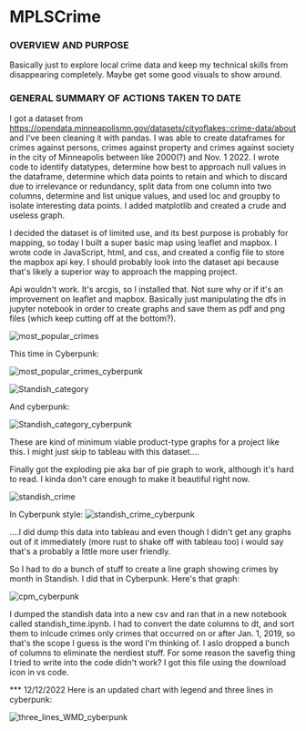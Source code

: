 # MPLSCrime

### OVERVIEW AND PURPOSE
Basically just to explore local crime data and keep my technical skills from disappearing completely. Maybe get some good visuals to show around.

### GENERAL SUMMARY OF ACTIONS TAKEN TO DATE
I got a dataset from https://opendata.minneapolismn.gov/datasets/cityoflakes::crime-data/about and I've been cleaning it with pandas. I was able to create dataframes for crimes against persons, crimes against property and crimes against society in the city of Minneapolis between like 2000(?) and Nov. 1 2022. I wrote code to identify datatypes, determine how best to approach null values in the dataframe, determine which data points to retain and which to discard due to irrelevance or redundancy, split data from one column into two columns, determine and list unique values, and used loc and groupby to isolate interesting data points. I added matplotlib and created a crude and useless graph.

I decided the dataset is of limited use, and its best purpose is probably for mapping, so today I built a super basic map using leaflet and mapbox. I wrote code in JavaScript, html, and css, and created a config file to store the mapbox api key. I should probably look into the dataset api because that's likely a superior way to approach the mapping project. 

Api wouldn't work. It's arcgis, so I installed that. Not sure why or if it's an improvement on leaflet and mapbox. Basically just manipulating the dfs in jupyter notebook in order to create graphs and save them as pdf and png files (which keep cutting off at the bottom?).

![most_popular_crimes](https://user-images.githubusercontent.com/4724180/203871725-de468326-b13d-4334-a696-b717ddad37ab.png)

This time in Cyberpunk:

![most_popular_crimes_cyberpunk](https://user-images.githubusercontent.com/4724180/204928827-00bae510-a41b-4081-bcfa-b287d07908eb.png)

![Standish_category](https://user-images.githubusercontent.com/4724180/203871780-3ea1e673-7b4f-47bd-b8b6-7b9549b4eb45.png)

And cyberpunk: 

![Standish_category_cyberpunk](https://user-images.githubusercontent.com/4724180/204928942-2322d314-84d8-414d-bc83-73fe1d0706db.png)

These are kind of minimum viable product-type graphs for a project like this. I might just skip to tableau with this dataset....

Finally got the exploding pie aka bar of pie graph to work, although it's hard to read. I kinda don't care enough to make it beautiful right now.

![standish_crime](https://user-images.githubusercontent.com/4724180/204411403-df1a0cc7-2ce5-45a2-9190-ba7193dff77d.png)

In Cyberpunk style:
![standish_crime_cyberpunk](https://user-images.githubusercontent.com/4724180/204928751-2a4fa232-c8e2-48e8-b421-179717afa61d.png)

....I did dump this data into tableau and even though I didn't get any graphs out of it immediately (more rust to shake off with tableau too) i would say that's a probably a little more user friendly.

So I had to do a bunch of stuff to create a line graph showing crimes by month in Standish. I did that in Cyberpunk. Here's that graph:

![cpm_cyberpunk](https://user-images.githubusercontent.com/4724180/206877086-a547d59f-61f4-443c-907a-b6eecd007cc7.png)

I dumped the standish data into a new csv and ran that in a new notebook called standish_time.ipynb. I had to convert the date columns to dt, and sort them to inlcude crimes only crimes that occurred on or after Jan. 1, 2019, so that's the scope I guess is the word I'm thinking of. I aslo dropped a bunch of columns to eliminate the nerdiest stuff. For some reason the savefig thing I tried to write into the code didn't work? I got this file using the download icon in vs code.

*** 12/12/2022
Here is an updated chart with legend and three lines in cyberpunk:

![three_lines_WMD_cyberpunk](https://user-images.githubusercontent.com/4724180/207115811-adc4403c-2758-4ea2-97d6-6ce9cd9e44da.png)
